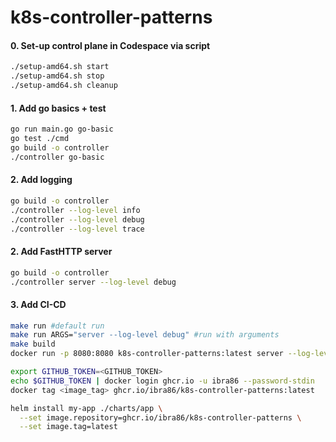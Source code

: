 # k8s-controller-patterns

#### 0. Set-up control plane in Codespace via script
```bash
./setup-amd64.sh start
./setup-amd64.sh stop
./setup-amd64.sh cleanup
```

#### 1. Add go basics + test
```bash
go run main.go go-basic
go test ./cmd
go build -o controller
./controller go-basic
```

#### 2. Add logging
```bash
go build -o controller
./controller --log-level info
./controller --log-level debug
./controller --log-level trace
```

#### 2. Add FastHTTP server
```bash
go build -o controller
./controller server --log-level debug
```

#### 3. Add CI-CD
```bash
make run #default run
make run ARGS="server --log-level debug" #run with arguments
make build
docker run -p 8080:8080 k8s-controller-patterns:latest server --log-level debug

export GITHUB_TOKEN=<GITHUB_TOKEN>
echo $GITHUB_TOKEN | docker login ghcr.io -u ibra86 --password-stdin
docker tag <image_tag> ghcr.io/ibra86/k8s-controller-patterns:latest

helm install my-app ./charts/app \
  --set image.repository=ghcr.io/ibra86/k8s-controller-patterns \
  --set image.tag=latest
```